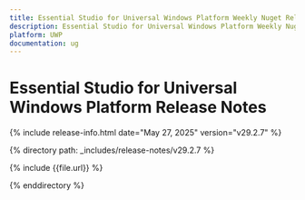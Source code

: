 ```yaml
---
title: Essential Studio for Universal Windows Platform Weekly Nuget Release Release Notes  
description: Essential Studio for Universal Windows Platform Weekly Nuget Release Release Notes  
platform: UWP
documentation: ug
---
```


# Essential Studio for Universal Windows Platform  Release Notes  

{% include release-info.html date="May 27, 2025"  version="v29.2.7" %}

{% directory path: _includes/release-notes/v29.2.7 %}

{% include {{file.url}} %}

{% enddirectory %}